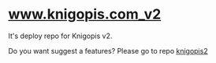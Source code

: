 # www.knigopis.com_v2

It's deploy repo for Knigopis v2.

Do you want suggest a features? Please go to repo [knigopis2](https://github.com/gurov/knigopis2)
